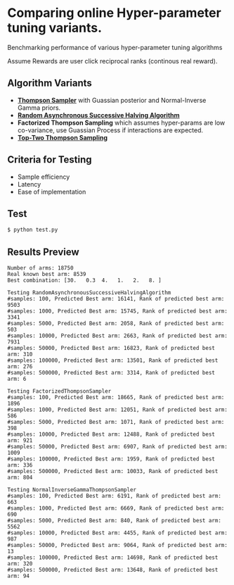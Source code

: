 # Comparing online Hyper-parameter tuning variants.
Benchmarking performance of various hyper-parameter tuning algorithms

Assume Rewards are user click reciprocal ranks (continous real reward).

## Algorithm Variants

* [**Thompson Sampler**](https://www.cs.ubc.ca/labs/lci/mlrg/slides/2019_summer_6_thompson_sampling.pdf) with Guassian posterior and Normal-Inverse Gamma priors.
* [**Random Asynchronous Successive Halving Algorithm**](https://arxiv.org/pdf/1810.05934)
* **Factorized Thompson Sampling** which assumes hyper-params are low co-variance, use Guassian Process if interactions are expected.
* [**Top-Two Thompson Sampling**](https://arxiv.org/pdf/1602.08448)

## Criteria for Testing
* Sample efficiency
* Latency
* Ease of implementation

## Test
```bash
$ python test.py
```

## Results Preview
```shell
Number of arms: 18750
Real known best arm: 8539
Best combination: [30.   0.3  4.   1.   2.   8. ]

Testing RandomAsynchronousSuccessiveHalvingAlgorithm
#samples: 100, Predicted Best arm: 16141, Rank of predicted best arm: 9503
#samples: 1000, Predicted Best arm: 15745, Rank of predicted best arm: 3341
#samples: 5000, Predicted Best arm: 2058, Rank of predicted best arm: 503
#samples: 10000, Predicted Best arm: 2663, Rank of predicted best arm: 7931
#samples: 50000, Predicted Best arm: 16823, Rank of predicted best arm: 310
#samples: 100000, Predicted Best arm: 13501, Rank of predicted best arm: 276
#samples: 500000, Predicted Best arm: 3314, Rank of predicted best arm: 6

Testing FactorizedThompsonSampler
#samples: 100, Predicted Best arm: 18665, Rank of predicted best arm: 1896
#samples: 1000, Predicted Best arm: 12051, Rank of predicted best arm: 586
#samples: 5000, Predicted Best arm: 1071, Rank of predicted best arm: 398
#samples: 10000, Predicted Best arm: 12488, Rank of predicted best arm: 921
#samples: 50000, Predicted Best arm: 6907, Rank of predicted best arm: 1009
#samples: 100000, Predicted Best arm: 1959, Rank of predicted best arm: 336
#samples: 500000, Predicted Best arm: 10033, Rank of predicted best arm: 804

Testing NormalInverseGammaThompsonSampler
#samples: 100, Predicted Best arm: 6191, Rank of predicted best arm: 663
#samples: 1000, Predicted Best arm: 6669, Rank of predicted best arm: 690
#samples: 5000, Predicted Best arm: 840, Rank of predicted best arm: 5562
#samples: 10000, Predicted Best arm: 4455, Rank of predicted best arm: 987
#samples: 50000, Predicted Best arm: 9064, Rank of predicted best arm: 13
#samples: 100000, Predicted Best arm: 14698, Rank of predicted best arm: 320
#samples: 500000, Predicted Best arm: 13648, Rank of predicted best arm: 94
```